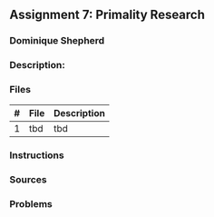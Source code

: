 ## Assignment 7: Primality Research
### Dominique Shepherd

### Description:
### Files

|   #   | File                       | Description                                                |
| :---: | -------------------------- | ---------------------------------------------------------- |
|   1   | tbd   |tbd |


### Instructions

### Sources
### Problems
